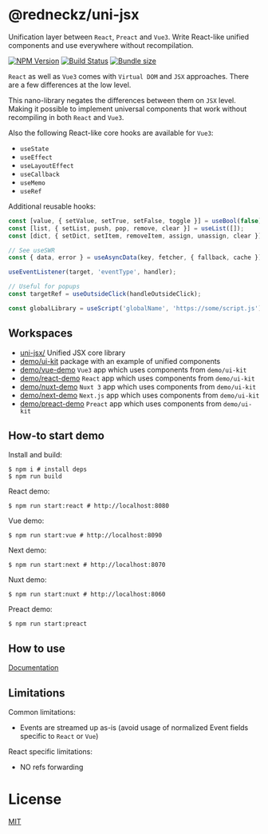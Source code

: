 # @redneckz/uni-jsx

Unification layer between `React`, `Preact` and `Vue3`. Write React-like unified components and use everywhere without recompilation.

[![NPM Version][npm-image]][npm-url]
[![Build Status][build-image]][build-url]
[![Bundle size][bundlephobia-image]][bundlephobia-url]

`React` as well as `Vue3` comes with `Virtual DOM` and `JSX` approaches.
There are a few differences at the low level.

This nano-library negates the differences between them on `JSX` level.
Making it possible to implement universal components that work without recompiling in both `React` and `Vue3`.

Also the following React-like core hooks are available for `Vue3`:

- `useState`
- `useEffect`
- `useLayoutEffect`
- `useCallback`
- `useMemo`
- `useRef`

Additional reusable hooks:

```ts
const [value, { setValue, setTrue, setFalse, toggle }] = useBool(false);
const [list, { setList, push, pop, remove, clear }] = useList([]);
const [dict, { setDict, setItem, removeItem, assign, unassign, clear }] = useDict({});

// See useSWR
const { data, error } = useAsyncData(key, fetcher, { fallback, cache });

useEventListener(target, 'eventType', handler);

// Useful for popups
const targetRef = useOutsideClick(handleOutsideClick);

const globalLibrary = useScript('globalName', 'https://some/script.js');
```

## Workspaces

- [uni-jsx/](./uni-jsx/README.md) Unified JSX core library
- [demo/ui-kit](./demo/ui-kit/README.md) package with an example of unified components
- [demo/vue-demo](./demo/vue-demo/README.md) `Vue3` app which uses components from `demo/ui-kit`
- [demo/react-demo](./demo/react-demo/README.md) `React` app which uses components from `demo/ui-kit`
- [demo/nuxt-demo](./demo/nuxt-demo/README.md) `Nuxt 3` app which uses components from `demo/ui-kit`
- [demo/next-demo](./demo/next-demo/README.md) `Next.js` app which uses components from `demo/ui-kit`
- [demo/preact-demo](./demo/preact-demo/README.md) `Preact` app which uses components from `demo/ui-kit`

## How-to start demo

Install and build:

```shell
$ npm i # install deps
$ npm run build
```

React demo:

```shell
$ npm run start:react # http://localhost:8080
```

Vue demo:

```shell
$ npm run start:vue # http://localhost:8090
```

Next demo:

```shell
$ npm run start:next # http://localhost:8070
```

Nuxt demo:

```shell
$ npm run start:nuxt # http://localhost:8060
```

Preact demo:

```shell
$ npm run start:preact
```

## How to use

[Documentation](uni-jsx/README.md)

## Limitations

Common limitations:

- Events are streamed up as-is (avoid usage of normalized Event fields specific to `React` or `Vue`)

React specific limitations:

- NO refs forwarding

# License

[MIT](http://vjpr.mit-license.org)

[npm-image]: https://badge.fury.io/js/%40redneckz%2Funi-jsx.svg
[npm-url]: https://www.npmjs.com/package/%40redneckz%2Funi-jsx
[build-image]: https://github.com/redneckz/uni-jsx/actions/workflows/main.yml/badge.svg
[build-url]: https://github.com/redneckz/uni-jsx/actions/workflows/main.yml
[bundlephobia-image]: https://badgen.net/bundlephobia/min/@redneckz/uni-jsx
[bundlephobia-url]: https://bundlephobia.com/result?p=@redneckz/uni-jsx
